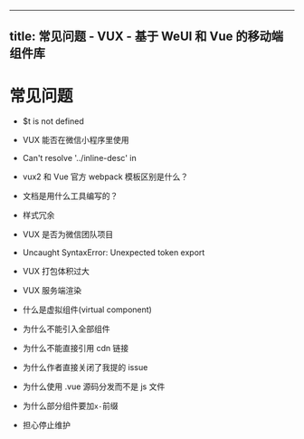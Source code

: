 
---
title: 常见问题 - VUX - 基于 WeUI 和 Vue 的移动端组件库
---

# 常见问题

* <router-link to="/zh-CN/faq/$t-is-not-defined.html">$t is not defined</router-link>
  
* <router-link to="/zh-CN/faq/can-vux-used-in-weapp.html">VUX 能否在微信小程序里使用</router-link>
  
* <router-link to="/zh-CN/faq/cannot-resolve-inline-desc.html">Can't resolve '../inline-desc' in</router-link>
  
* <router-link to="/zh-CN/faq/difference-between-vux-template-and-webpack-template.html">vux2 和 Vue 官方 webpack 模板区别是什么？</router-link>
  
* <router-link to="/zh-CN/faq/document-framework.html">文档是用什么工具编写的？</router-link>
  
* <router-link to="/zh-CN/faq/dupicate-style.html">样式冗余</router-link>
  
* <router-link to="/zh-CN/faq/is-vux-wechat-official-project.html">VUX 是否为微信团队项目</router-link>
  
* <router-link to="/zh-CN/faq/Uncaught-SyntaxError-Unexpected-token-export.html">Uncaught SyntaxError: Unexpected token export</router-link>
  
* <router-link to="/zh-CN/faq/vux-build-issue.html">VUX 打包体积过大</router-link>
  
* <router-link to="/zh-CN/faq/vux-server-render-support.html">VUX 服务端渲染</router-link>
  
* <router-link to="/zh-CN/faq/what-is-vux-virtual-component.html">什么是虚拟组件(virtual component)</router-link>
  
* <router-link to="/zh-CN/faq/why-cannot-i-import-all-components.html">为什么不能引入全部组件</router-link>
  
* <router-link to="/zh-CN/faq/why-cannot-i-use-vux-with-cdn.html">为什么不能直接引用 cdn 链接</router-link>
  
* <router-link to="/zh-CN/faq/why-close-my-issue.html">为什么作者直接关闭了我提的 issue</router-link>
  
* <router-link to="/zh-CN/faq/why-use-vue-file-for-distribution.html">为什么使用 .vue 源码分发而不是 js 文件</router-link>
  
* <router-link to="/zh-CN/faq/why-use-x-prefix-for-components.html">为什么部分组件要加`x-`前缀</router-link>
  
* <router-link to="/zh-CN/faq/will-vux-stop-maintaining.html">担心停止维护</router-link>
  